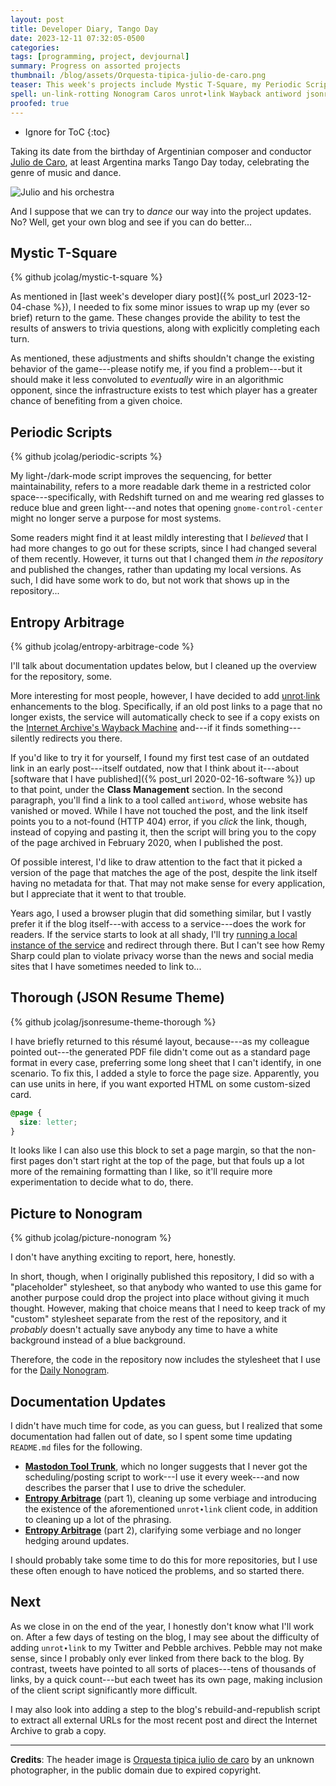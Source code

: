 ```yaml
---
layout: post
title: Developer Diary, Tango Day
date: 2023-12-11 07:32:05-0500
categories:
tags: [programming, project, devjournal]
summary: Progress on assorted projects
thumbnail: /blog/assets/Orquesta-tipica-julio-de-caro.png
teaser: This week's projects include Mystic T-Square, my Periodic Scripts, un-link-rotting the blog, my JSON Resume theme, Picture to Nonogram, and some documentation updates.
spell: un-link-rotting Nonogram Caros unrot∙link Wayback antiword jsonresume-theme-thorough picture-nonogram Orquesta tipica julio caro Remy rebuild-and-republish
proofed: true
---
```


* Ignore for ToC
{:toc}

Taking its date from the birthday of Argentinian composer and conductor [Julio de Caro](https://en.wikipedia.org/wiki/Julio_de_Caro), at least Argentina marks Tango Day today, celebrating the genre of music and dance.

![Julio and his orchestra](/blog/assets/Orquesta-tipica-julio-de-caro.png "Only three de Caros in the picture makes for lazy nepotism")

And I suppose that we can try to *dance* our way into the project updates.  No?  Well, get your own blog and see if you can do better...

## Mystic T-Square

{% github jcolag/mystic-t-square %}

As mentioned in [last week's developer diary post]({% post_url 2023-12-04-chase %}), I needed to fix some minor issues to wrap up my (ever so brief) return to the game.  These changes provide the ability to test the results of answers to trivia questions, along with explicitly completing each turn.

As mentioned, these adjustments and shifts shouldn't change the existing behavior of the game---please notify me, if you find a problem---but it should make it less convoluted to *eventually* wire in an algorithmic opponent, since the infrastructure exists to test which player has a greater chance of benefiting from a given choice.

## Periodic Scripts

{% github jcolag/periodic-scripts %}

My light-/dark-mode script improves the sequencing, for better maintainability, refers to a more readable dark theme in a restricted color space---specifically, with Redshift turned on and me wearing red glasses to reduce blue and green light---and notes that opening `gnome-control-center` might no longer serve a purpose for most systems.

Some readers might find it at least mildly interesting that I *believed* that I had more changes to go out for these scripts, since I had changed several of them recently.  However, it turns out that I changed them *in the repository* and published the changes, rather than updating my local versions.  As such, I did have some work to do, but not work that shows up in the repository...

## Entropy Arbitrage

{% github jcolag/entropy-arbitrage-code %}

I'll talk about documentation updates below, but I cleaned up the overview for the repository, some.

More interesting for most people, however, I have decided to add [unrot∙link](https://unrot.link/) enhancements to the blog.  Specifically, if an old post links to a page that no longer exists, the service will automatically check to see if a copy exists on the [Internet Archive's Wayback Machine](https://web.archive.org/) and---if it finds something---silently redirects you there.

If you'd like to try it for yourself, I found my first test case of an outdated link in an early post---itself outdated, now that I think about it---about [software that I have published]({% post_url 2020-02-16-software %}) up to that point, under the **Class Management** section.  In the second paragraph, you'll find a link to a tool called `antiword`, whose website has vanished or moved.  While I have not touched the post, and the link itself points you to a not-found (HTTP 404) error, if you *click* the link, though, instead of copying and pasting it, then the script will bring you to the copy of the page archived in February 2020, when I published the post.

Of possible interest, I'd like to draw attention to the fact that it picked a version of the page that matches the age of the post, despite the link itself having no metadata for that.  That may not make sense for every application, but I appreciate that it went to that trouble.

Years ago, I used a browser plugin that did something similar, but I vastly prefer it if the blog itself---with access to a service---does the work for readers.  If the service starts to look at all shady, I'll try [running a local instance of the service](https://unrot.link/docs/self-hosted/) and redirect through there.  But I can't see how Remy Sharp could plan to violate privacy worse than the news and social media sites that I have sometimes needed to link to...

## Thorough (JSON Resume Theme)

{% github jcolag/jsonresume-theme-thorough %}

I have briefly returned to this résumé layout, because---as my colleague pointed out---the generated PDF file didn't come out as a standard page format in every case, preferring some long sheet that I can't identify, in one scenario.  To fix this, I added a style to force the page size.  Apparently, you can use units in here, if you want exported HTML on some custom-sized card.

```css
@page {
  size: letter;
}
```

It looks like I can also use this block to set a page margin, so that the non-first pages don't start right at the top of the page, but that fouls up a lot more of the remaining formatting than I like, so it'll require more experimentation to decide what to do, there.

## Picture to Nonogram

{% github jcolag/picture-nonogram %}

I don't have anything exciting to report, here, honestly.

In short, though, when I originally published this repository, I did so with a "placeholder" stylesheet, so that anybody who wanted to use this game for another purpose could drop the project into place without giving it much thought.  However, making that choice means that I need to keep track of my "custom" stylesheet separate from the rest of the repository, and it *probably* doesn't actually save anybody any time to have a white background instead of a blue background.

Therefore, the code in the repository now includes the stylesheet that I use for the [Daily Nonogram](https://john.colagioia.net/nono/).

## Documentation Updates

I didn't have much time for code, as you can guess, but I realized that some documentation had fallen out of date, so I spent some time updating `README.md` files for the following.

 * [**Mastodon Tool Trunk**](https://github.com/jcolag/tool-trunk), which no longer suggests that I never got the scheduling/posting script to work---I use it every week---and now describes the parser that I use to drive the scheduler.
 * [**Entropy Arbitrage**](https://github.com/jcolag/entropy-arbitrage-code) (part 1), cleaning up some verbiage and introducing the existence of the aforementioned `unrot∙link` client code, in addition to cleaning up a lot of the phrasing.
 * [**Entropy Arbitrage**](https://github.com/jcolag/entropy-arbitrage) (part 2), clarifying some verbiage and no longer hedging around updates.

I should probably take some time to do this for more repositories, but I use these often enough to have noticed the problems, and so started there.

## Next

As we close in on the end of the year, I honestly don't know what I'll work on.  After a few days of testing on the blog, I may see about the difficulty of adding `unrot∙link` to my Twitter and Pebble archives.  Pebble may not make sense, since I probably only ever linked from there back to the blog.  By contrast, tweets have pointed to all sorts of places---tens of thousands of links, by a quick count---but each tweet has its own page, making inclusion of the client script significantly more difficult.

I may also look into adding a step to the blog's rebuild-and-republish script to extract all external URLs for the most recent post and direct the Internet Archive to grab a copy.  

* * *

**Credits**:  The header image is [Orquesta tipica julio de caro](https://commons.wikimedia.org/wiki/File:Orquesta_tipica_julio_de_caro.jpg) by an unknown photographer, in the public domain due to expired copyright.
